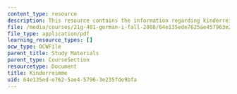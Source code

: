 ```yaml
---
content_type: resource
description: This resource contains the information regarding kinderreimme.
file: /media/courses/21g-401-german-i-fall-2008/64e135ede7625ae457963e235fde9bfa_MIT21G_401F08_kind.pdf
file_type: application/pdf
learning_resource_types: []
ocw_type: OCWFile
parent_title: Study Materials
parent_type: CourseSection
resourcetype: Document
title: Kinderreimme
uid: 64e135ed-e762-5ae4-5796-3e235fde9bfa
---
```


